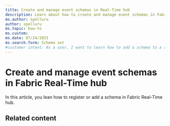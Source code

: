 ```yaml
---
title: Create and manage event schemas in Real-Time hub
description: Learn about how to create and manage event schemas in Fabric Real-Time hub. 
ms.author: spelluru
author: spelluru
ms.topic: how-to
ms.custom:
ms.date: 07/24/2025
ms.search.form: Schema set
#customer intent: As a user, I want to learn how to add a schema to a schema set. 
---
```

# Create and manage event schemas in Fabric Real-Time hub
In this article, you lean how to register or add a schema in Fabric Real-Time hub. 


## Related content

